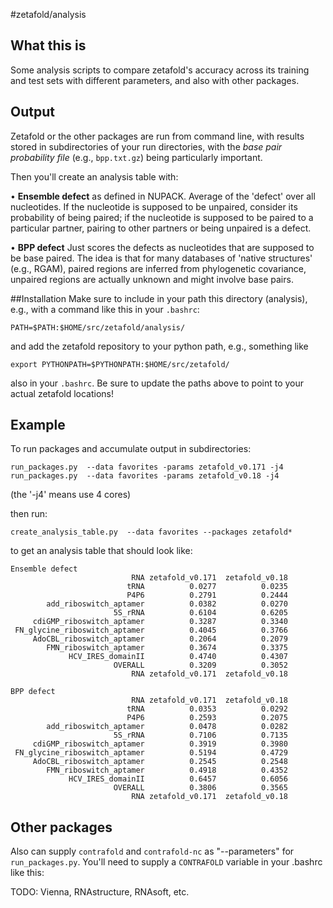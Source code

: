 
#zetafold/analysis
## What this is
Some analysis scripts to compare zetafold's accuracy across its training and test sets with different parameters, and also with other packages.

## Output
Zetafold or the other packages are run from command line, with results stored in subdirectories of your run directories, with the *base pair probability file* (e.g., `bpp.txt.gz`) being particularly important.

Then you'll create an analysis table with:

 • **Ensemble defect** as defined in NUPACK. Average of the 'defect' over all nucleotides. If the nucleotide is supposed to be unpaired, consider its probability of being paired; if the nucleotide is supposed to be paired to a particular partner, pairing to other partners or being unpaired is a defect.  

 • **BPP defect** Just scores the defects as nucleotides that are supposed to be base paired. The idea is that for many databases of 'native structures' (e.g., RGAM), paired regions are inferred from phylogenetic covariance, unpaired regions are actually unknown and might involve base pairs. 
 
##Installation
Make sure to include in your path this directory (analysis), e.g., with a command like this in your `.bashrc`:

```
PATH=$PATH:$HOME/src/zetafold/analysis/
```

and add the zetafold repository to your python path, e.g., something like

```
export PYTHONPATH=$PYTHONPATH:$HOME/src/zetafold/
```

also in your `.bashrc`. Be sure to update the paths above to point to your actual zetafold locations!

## Example

To run packages and accumulate output in subdirectories:

```
run_packages.py  --data favorites -params zetafold_v0.171 -j4
run_packages.py  --data favorites -params zetafold_v0.18 -j4
```

(the '-j4' means use 4 cores)

then run:

```
create_analysis_table.py  --data favorites --packages zetafold* 
```

to get an analysis table that should look like:

```
Ensemble defect
                           RNA zetafold_v0.171  zetafold_v0.18
                          tRNA          0.0277          0.0235
                          P4P6          0.2791          0.2444
        add_riboswitch_aptamer          0.0382          0.0270
                       5S_rRNA          0.6104          0.6205
     cdiGMP_riboswitch_aptamer          0.3287          0.3340
 FN_glycine_riboswitch_aptamer          0.4045          0.3766
     AdoCBL_riboswitch_aptamer          0.2064          0.2079
        FMN_riboswitch_aptamer          0.3674          0.3375
             HCV_IRES_domainII          0.4740          0.4307
                       OVERALL          0.3209          0.3052
                           RNA zetafold_v0.171  zetafold_v0.18

BPP defect
                           RNA zetafold_v0.171  zetafold_v0.18
                          tRNA          0.0353          0.0292
                          P4P6          0.2593          0.2075
        add_riboswitch_aptamer          0.0478          0.0282
                       5S_rRNA          0.7106          0.7135
     cdiGMP_riboswitch_aptamer          0.3919          0.3980
 FN_glycine_riboswitch_aptamer          0.5194          0.4729
     AdoCBL_riboswitch_aptamer          0.2545          0.2548
        FMN_riboswitch_aptamer          0.4918          0.4352
             HCV_IRES_domainII          0.6457          0.6056
                       OVERALL          0.3806          0.3565
                           RNA zetafold_v0.171  zetafold_v0.18           
```

## Other packages

Also can supply `contrafold` and `contrafold-nc` as "--parameters" for `run_packages.py`. You'll need to supply a `CONTRAFOLD` variable in your .bashrc like this:



TODO: Vienna, RNAstructure, RNAsoft, etc.

